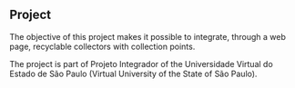 ## Project


The objective of this project makes it possible to integrate, through a web page, recyclable collectors with collection points.

The project is part of Projeto Integrador  of the Universidade Virtual do Estado de São Paulo (Virtual University of the State of São Paulo).
